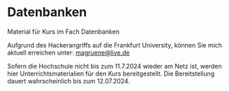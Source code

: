 # Datenbanken
Material für Kurs im Fach Datenbanken


Aufgrund des Hackerangriffs auf die Frankfurt University, können Sie mich aktuell erreichen unter:
magruene@live.de

Sofern die Hochschule nicht bis zum 11.7.2024 wieder am Netz ist, werden hier Unterrichtsmaterialien für den Kurs bereitgestellt. Die Bereitstellung dauert wahrscheinlich bis zum 12.07.2024.

